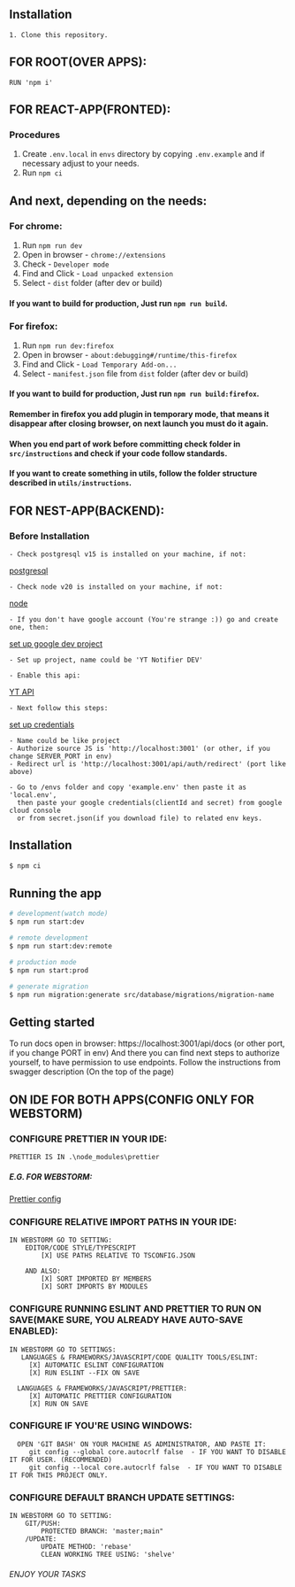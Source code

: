 ## Installation <a name="installation"></a>
    1. Clone this repository.

## FOR ROOT(OVER APPS):
    RUN 'npm i'

## FOR REACT-APP(FRONTED):

### Procedures <a name="procedures"></a>

1. Create `.env.local` in `envs` directory by copying `.env.example` and if necessary adjust to your needs.
2. Run `npm ci`

## And next, depending on the needs:

### For chrome:

1. Run `npm run dev`
2. Open in browser - `chrome://extensions`
3. Check - `Developer mode`
4. Find and Click - `Load unpacked extension`
5. Select - `dist` folder (after dev or build)

#### If you want to build for production, Just run `npm run build`.

### For firefox:

1. Run `npm run dev:firefox`
2. Open in browser - `about:debugging#/runtime/this-firefox`
3. Find and Click - `Load Temporary Add-on...`
4. Select - `manifest.json` file from `dist` folder (after dev or build)

#### If you want to build for production, Just run `npm run build:firefox`.

#### Remember in firefox you add plugin in temporary mode, that means it disappear after closing browser, on next launch you must do it again.

#### When you end part of work before committing check folder in `src/instructions` and check if your code follow standards.

#### If you want to create something in utils, follow the folder structure described in `utils/instructions`.

## FOR NEST-APP(BACKEND):

### Before Installation

    - Check postgresql v15 is installed on your machine, if not: 

[postgresql](https://www.postgresql.org/download/)

    - Check node v20 is installed on your machine, if not:

[node](https://nodejs.org/en/download)

    - If you don't have google account (You're strange :)) go and create one, then:

[set up google dev project](https://console.cloud.google.com/apis/credentials?hl=pl)

    - Set up project, name could be 'YT Notifier DEV'

    - Enable this api:

[YT API](https://console.cloud.google.com/apis/api/youtube.googleapis.com)

    - Next follow this steps:

[set up credentials](https://developers.google.com/identity/protocols/oauth2/web-server?hl=pl#creatingcred)

    - Name could be like project
    - Authorize source JS is 'http://localhost:3001' (or other, if you change SERVER_PORT in env)
    - Redirect url is 'http://localhost:3001/api/auth/redirect' (port like above)

    - Go to /envs folder and copy 'example.env' then paste it as 'local.env',
      then paste your google credentials(clientId and secret) from google cloud console 
      or from secret.json(if you download file) to related env keys.

## Installation

```bash
$ npm ci
```

## Running the app

```bash
# development(watch mode)
$ npm run start:dev

# remote development
$ npm run start:dev:remote

# production mode
$ npm run start:prod

# generate migration
$ npm run migration:generate src/database/migrations/migration-name
```

## Getting started

To run docs open in browser: https://localhost:3001/api/docs (or other port, if you change PORT in env)
And there you can find next steps to authorize yourself, to have permission to use endpoints.
Follow the instructions from swagger description (On the top of the page)

## ON IDE FOR BOTH APPS(CONFIG ONLY FOR WEBSTORM)

### CONFIGURE PRETTIER IN YOUR IDE:

    PRETTIER IS IN .\node_modules\prettier

##### E.G. FOR WEBSTORM:

[Prettier config](https://blog.jetbrains.com/webstorm/2020/07/webstorm-2020-2/)

### CONFIGURE RELATIVE IMPORT PATHS IN YOUR IDE:

    IN WEBSTORM GO TO SETTING:
        EDITOR/CODE STYLE/TYPESCRIPT
            [X] USE PATHS RELATIVE TO TSCONFIG.JSON
         
        AND ALSO:
            [X] SORT IMPORTED BY MEMBERS
            [X] SORT IMPORTS BY MODULES 

### CONFIGURE RUNNING ESLINT AND PRETTIER TO RUN ON SAVE(MAKE SURE, YOU ALREADY HAVE AUTO-SAVE ENABLED):

    IN WEBSTORM GO TO SETTINGS:
       LANGUAGES & FRAMEWORKS/JAVASCRIPT/CODE QUALITY TOOLS/ESLINT:
         [X] AUTOMATIC ESLINT CONFIGURATION
         [X] RUN ESLINT --FIX ON SAVE 

      LANGUAGES & FRAMEWORKS/JAVASCRIPT/PRETTIER:
         [X] AUTOMATIC PRETTIER CONFIGURATION
         [X] RUN ON SAVE

### CONFIGURE IF YOU'RE USING WINDOWS:
      OPEN 'GIT BASH' ON YOUR MACHINE AS ADMINISTRATOR, AND PASTE IT:
         git config --global core.autocrlf false  - IF YOU WANT TO DISABLE IT FOR USER. (RECOMMENDED)
         git config --local core.autocrlf false  - IF YOU WANT TO DISABLE IT FOR THIS PROJECT ONLY.

### CONFIGURE DEFAULT BRANCH UPDATE SETTINGS:

    IN WEBSTORM GO TO SETTING:
        GIT/PUSH:
            PROTECTED BRANCH: 'master;main"
        /UPDATE:
            UPDATE METHOD: 'rebase'
            CLEAN WORKING TREE USING: 'shelve'

###### ENJOY YOUR TASKS